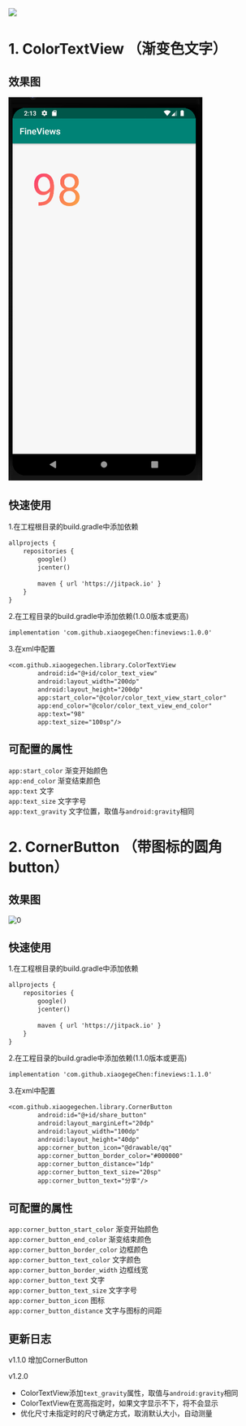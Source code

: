 [![](https://jitpack.io/v/XiaogegeChen/FineViews.svg)](https://jitpack.io/#XiaogegeChen/FineViews)
# 1. ColorTextView （渐变色文字）
## 效果图
![0](https://github.com/XiaogegeChen/FineViews/blob/master/screenshot/color_text_view.png)
## 快速使用
1.在工程根目录的build.gradle中添加依赖
```
allprojects {
    repositories {
        google()
        jcenter()
        
        maven { url 'https://jitpack.io' } 
    }
}
```
2.在工程目录的build.gradle中添加依赖(1.0.0版本或更高)
```
implementation 'com.github.xiaogegeChen:fineviews:1.0.0'
```
3.在xml中配置
```
<com.github.xiaogegechen.library.ColorTextView
        android:id="@+id/color_text_view"
        android:layout_width="200dp"
        android:layout_height="200dp"
        app:start_color="@color/color_text_view_start_color"
        app:end_color="@color/color_text_view_end_color"
        app:text="98"
        app:text_size="100sp"/>
```

## 可配置的属性
```app:start_color```   渐变开始颜色<br/>
```app:end_color```   渐变结束颜色<br/>
```app:text```   文字<br/>
```app:text_size```   文字字号<br/>
```app:text_gravity```   文字位置，取值与```android:gravity```相同<br/>
# 2. CornerButton （带图标的圆角button）
## 效果图
![0](https://github.com/XiaogegeChen/FineViews/blob/master/screenshot/corner_button.png)
## 快速使用
1.在工程根目录的build.gradle中添加依赖
```
allprojects {
    repositories {
        google()
        jcenter()
        
        maven { url 'https://jitpack.io' } 
    }
}
```
2.在工程目录的build.gradle中添加依赖(1.1.0版本或更高)
```
implementation 'com.github.xiaogegeChen:fineviews:1.1.0'
```
3.在xml中配置
```
<com.github.xiaogegechen.library.CornerButton
        android:id="@+id/share_button"
        android:layout_marginLeft="20dp"
        android:layout_width="100dp"
        android:layout_height="40dp"
        app:corner_button_icon="@drawable/qq"
        app:corner_button_border_color="#000000"
        app:corner_button_distance="1dp"
        app:corner_button_text_size="20sp"
        app:corner_button_text="分享"/>
```

## 可配置的属性
```app:corner_button_start_color```   渐变开始颜色<br/>
```app:corner_button_end_color```   渐变结束颜色<br/>
```app:corner_button_border_color```   边框颜色<br/>
```app:corner_button_text_color```   文字颜色<br/>
```app:corner_button_border_width```   边框线宽<br/>
```app:corner_button_text```   文字<br/>
```app:corner_button_text_size```   文字字号<br/>
```app:corner_button_icon```   图标<br/>
```app:corner_button_distance```   文字与图标的间距<br/>
## 更新日志
v1.1.0
增加CornerButton

v1.2.0
* ColorTextView添加```text_gravity```属性，取值与```android:gravity```相同
* ColorTextView在宽高指定时，如果文字显示不下，将不会显示
* 优化尺寸未指定时的尺寸确定方式，取消默认大小，自动测量

